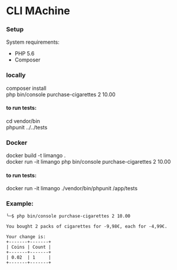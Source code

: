 CLI MAchine
=========

### Setup
System requirements:
- PHP 5.6
- Composer

### locally
composer install <br>
php bin/console purchase-cigarettes 2 10.00
#### to run tests: 
cd vendor/bin <br>
phpunit ../../tests

### Docker
docker build -t limango . <br>
docker run -it limango php bin/console purchase-cigarettes 2 10.00
#### to run tests: 
docker run -it limango ./vendor/bin/phpunit /app/tests

### Example:
```
╰─$ php bin/console purchase-cigarettes 2 10.00

You bought 2 packs of cigarettes for -9,98€, each for -4,99€.

Your change is:
+-------+-------+
| Coins | Count |
+-------+-------+
| 0.02  | 1     |
+-------+-------+
```

